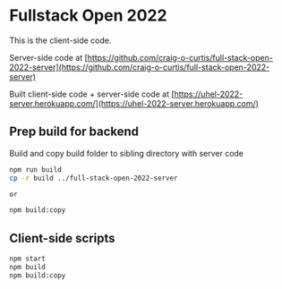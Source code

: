 # Fullstack Open 2022

This is the client-side code.

Server-side code at [https://github.com/craig-o-curtis/full-stack-open-2022-server](https://github.com/craig-o-curtis/full-stack-open-2022-server)

Built client-side code + server-side code at
[https://uhel-2022-server.herokuapp.com/](https://uhel-2022-server.herokuapp.com/)

## Prep build for backend

Build and copy build folder to sibling directory with server code

```bash
npm run build
cp -r build ../full-stack-open-2022-server

or

npm build:copy
```

## Client-side scripts

```bash
npm start
npm build
npm build:copy
```
